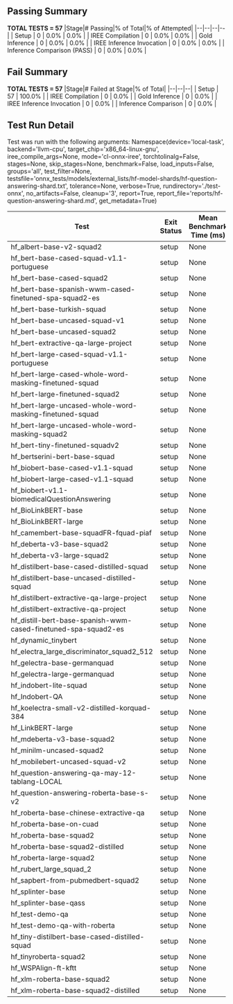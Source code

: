 ## Passing Summary

**TOTAL TESTS = 57**
|Stage|# Passing|% of Total|% of Attempted|
|--|--|--|--|
| Setup | 0 | 0.0% | 0.0% |
| IREE Compilation | 0 | 0.0% | 0.0% |
| Gold Inference | 0 | 0.0% | 0.0% |
| IREE Inference Invocation | 0 | 0.0% | 0.0% |
| Inference Comparison (PASS) | 0 | 0.0% | 0.0% |
## Fail Summary

**TOTAL TESTS = 57**
|Stage|# Failed at Stage|% of Total|
|--|--|--|
| Setup | 57 | 100.0% |
| IREE Compilation | 0 | 0.0% |
| Gold Inference | 0 | 0.0% |
| IREE Inference Invocation | 0 | 0.0% |
| Inference Comparison | 0 | 0.0% |
## Test Run Detail
Test was run with the following arguments:
Namespace(device='local-task', backend='llvm-cpu', target_chip='x86_64-linux-gnu', iree_compile_args=None, mode='cl-onnx-iree', torchtolinalg=False, stages=None, skip_stages=None, benchmark=False, load_inputs=False, groups='all', test_filter=None, testsfile='onnx_tests/models/external_lists/hf-model-shards/hf-question-answering-shard.txt', tolerance=None, verbose=True, rundirectory='./test-onnx', no_artifacts=False, cleanup='3', report=True, report_file='reports/hf-question-answering-shard.md', get_metadata=True)

| Test | Exit Status | Mean Benchmark Time (ms) | Notes |
|--|--|--|--|
| hf_albert-base-v2-squad2 | setup | None | |
| hf_bert-base-cased-squad-v1.1-portuguese | setup | None | |
| hf_bert-base-cased-squad2 | setup | None | |
| hf_bert-base-spanish-wwm-cased-finetuned-spa-squad2-es | setup | None | |
| hf_bert-base-turkish-squad | setup | None | |
| hf_bert-base-uncased-squad-v1 | setup | None | |
| hf_bert-base-uncased-squad2 | setup | None | |
| hf_bert-extractive-qa-large-project | setup | None | |
| hf_bert-large-cased-squad-v1.1-portuguese | setup | None | |
| hf_bert-large-cased-whole-word-masking-finetuned-squad | setup | None | |
| hf_bert-large-finetuned-squad2 | setup | None | |
| hf_bert-large-uncased-whole-word-masking-finetuned-squad | setup | None | |
| hf_bert-large-uncased-whole-word-masking-squad2 | setup | None | |
| hf_bert-tiny-finetuned-squadv2 | setup | None | |
| hf_bertserini-bert-base-squad | setup | None | |
| hf_biobert-base-cased-v1.1-squad | setup | None | |
| hf_biobert-large-cased-v1.1-squad | setup | None | |
| hf_biobert-v1.1-biomedicalQuestionAnswering | setup | None | |
| hf_BioLinkBERT-base | setup | None | |
| hf_BioLinkBERT-large | setup | None | |
| hf_camembert-base-squadFR-fquad-piaf | setup | None | |
| hf_deberta-v3-base-squad2 | setup | None | |
| hf_deberta-v3-large-squad2 | setup | None | |
| hf_distilbert-base-cased-distilled-squad | setup | None | |
| hf_distilbert-base-uncased-distilled-squad | setup | None | |
| hf_distilbert-extractive-qa-large-project | setup | None | |
| hf_distilbert-extractive-qa-project | setup | None | |
| hf_distill-bert-base-spanish-wwm-cased-finetuned-spa-squad2-es | setup | None | |
| hf_dynamic_tinybert | setup | None | |
| hf_electra_large_discriminator_squad2_512 | setup | None | |
| hf_gelectra-base-germanquad | setup | None | |
| hf_gelectra-large-germanquad | setup | None | |
| hf_indobert-lite-squad | setup | None | |
| hf_Indobert-QA | setup | None | |
| hf_koelectra-small-v2-distilled-korquad-384 | setup | None | |
| hf_LinkBERT-large | setup | None | |
| hf_mdeberta-v3-base-squad2 | setup | None | |
| hf_minilm-uncased-squad2 | setup | None | |
| hf_mobilebert-uncased-squad-v2 | setup | None | |
| hf_question-answering-qa-may-12-tablang-LOCAL | setup | None | |
| hf_question-answering-roberta-base-s-v2 | setup | None | |
| hf_roberta-base-chinese-extractive-qa | setup | None | |
| hf_roberta-base-on-cuad | setup | None | |
| hf_roberta-base-squad2 | setup | None | |
| hf_roberta-base-squad2-distilled | setup | None | |
| hf_roberta-large-squad2 | setup | None | |
| hf_rubert_large_squad_2 | setup | None | |
| hf_sapbert-from-pubmedbert-squad2 | setup | None | |
| hf_splinter-base | setup | None | |
| hf_splinter-base-qass | setup | None | |
| hf_test-demo-qa | setup | None | |
| hf_test-demo-qa-with-roberta | setup | None | |
| hf_tiny-distilbert-base-cased-distilled-squad | setup | None | |
| hf_tinyroberta-squad2 | setup | None | |
| hf_WSPAlign-ft-kftt | setup | None | |
| hf_xlm-roberta-base-squad2 | setup | None | |
| hf_xlm-roberta-base-squad2-distilled | setup | None | |
